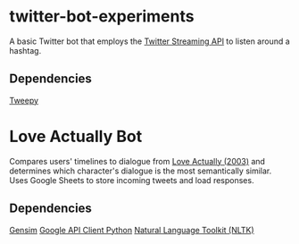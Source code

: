 # twitter-bot-experiments

A basic Twitter bot that employs the [Twitter Streaming API](https://dev.twitter.com/streaming/reference/post/statuses/filter) to listen around a hashtag.

Dependencies
------------
[Tweepy](https://github.com/tweepy/tweepy)


Love Actually Bot
====================
Compares users' timelines to dialogue from [Love Actually (2003)](http://www.imdb.com/title/tt0314331/) and determines which character's dialogue is the most semantically similar. Uses Google Sheets to store incoming tweets and load responses.

Dependencies
------------
[Gensim](https://github.com/RaRe-Technologies/gensim)
[Google API Client Python](https://github.com/google/google-api-python-client)
[Natural Language Toolkit (NLTK)](https://github.com/nltk/nltk)